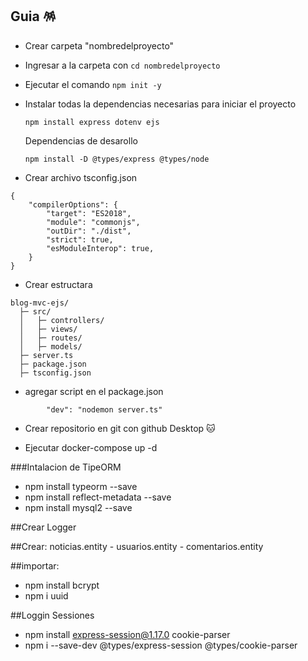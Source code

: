 ## Guia 🪅​
* Crear carpeta "nombredelproyecto"
* Ingresar a la carpeta con  ```cd nombredelproyecto```
* Ejecutar el comando ```npm init -y```
* Instalar todas la dependencias necesarias para iniciar el proyecto
    ```
    npm install express dotenv ejs 
    ```
    Dependencias de desarollo 

    ```
    npm install -D @types/express @types/node
    ```
* Crear archivo tsconfig.json
```
{
    "compilerOptions": {
        "target": "ES2018",
        "module": "commonjs",
        "outDir": "./dist",
        "strict": true,
        "esModuleInterop": true,
    }
}
```

* Crear estructara 
```
blog-mvc-ejs/
  ├─ src/
  │   ├─ controllers/
  │   ├─ views/
  │   ├─ routes/
  │   ├─ models/
  ├─ server.ts
  ├─ package.json
  ├─ tsconfig.json

```

* agregar script en el package.json
```
		"dev": "nodemon server.ts"
```

* Crear repositorio en git con github Desktop 🐱

* Ejecutar docker-compose up -d
  
###Intalacion de TipeORM
* npm install typeorm --save
* npm install reflect-metadata --save
* npm install mysql2 --save

##Crear Logger

##Crear: noticias.entity - usuarios.entity - comentarios.entity

##importar: 

* npm install bcrypt
* npm i uuid        

##Loggin Sessiones
* npm install express-session@1.17.0 cookie-parser
* npm i --save-dev @types/express-session @types/cookie-parser 